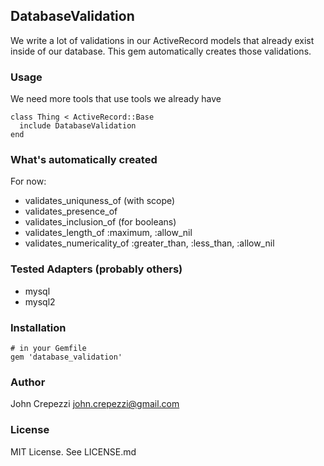 ## DatabaseValidation

We write a lot of validations in our ActiveRecord models that already exist inside of our database.  This gem automatically creates those validations.

### Usage

We need more tools that use tools we already have

    class Thing < ActiveRecord::Base
      include DatabaseValidation
    end

### What's automatically created

For now:

* validates_uniquness_of (with scope)
* validates_presence_of
* validates_inclusion_of (for booleans)
* validates_length_of :maximum, :allow_nil
* validates_numericality_of :greater_than, :less_than, :allow_nil

### Tested Adapters (probably others)

* mysql
* mysql2

### Installation

    # in your Gemfile
    gem 'database_validation'

### Author

John Crepezzi <john.crepezzi@gmail.com>

### License

MIT License.  See LICENSE.md

